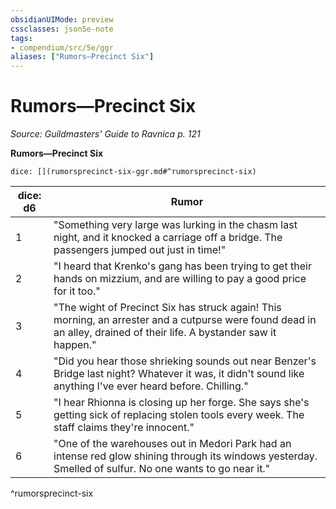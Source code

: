 ```yaml
---
obsidianUIMode: preview
cssclasses: json5e-note
tags:
- compendium/src/5e/ggr
aliases: ["Rumors—Precinct Six"]
---
```

# Rumors—Precinct Six
*Source: Guildmasters' Guide to Ravnica p. 121* 

**Rumors—Precinct Six**

`dice: [](rumorsprecinct-six-ggr.md#^rumorsprecinct-six)`

| dice: d6 | Rumor |
|----------|-------|
| 1 | "Something very large was lurking in the chasm last night, and it knocked a carriage off a bridge. The passengers jumped out just in time!" |
| 2 | "I heard that Krenko's gang has been trying to get their hands on mizzium, and are willing to pay a good price for it too." |
| 3 | "The wight of Precinct Six has struck again! This morning, an arrester and a cutpurse were found dead in an alley, drained of their life. A bystander saw it happen." |
| 4 | "Did you hear those shrieking sounds out near Benzer's Bridge last night? Whatever it was, it didn't sound like anything I've ever heard before. Chilling." |
| 5 | "I hear Rhionna is closing up her forge. She says she's getting sick of replacing stolen tools every week. The staff claims they're innocent." |
| 6 | "One of the warehouses out in Medori Park had an intense red glow shining through its windows yesterday. Smelled of sulfur. No one wants to go near it." |
^rumorsprecinct-six